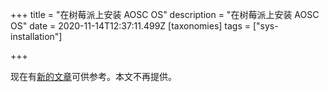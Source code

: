 
+++
title = "在树莓派上安装 AOSC OS"
description = "在树莓派上安装 AOSC OS"
date = 2020-11-14T12:37:11.499Z
[taxonomies]
tags = ["sys-installation"]

+++

现在有[新的文章](https://wiki.aosc.io/aosc-os/devices/raspberrypi/4b/installation/)可供参考。本文不再提供。